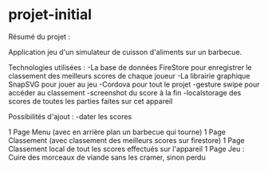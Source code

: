 # projet-initial

Résumé du projet :

Application jeu d'un simulateur de cuisson d'aliments sur un barbecue.


Technologies utilisées : 
-La base de données FireStore pour enregistrer le classement des meilleurs scores de chaque joueur
-La librairie graphique SnapSVG pour jouer au jeu 
-Cordova pour tout le projet
-gesture swipe pour accéder au classement
-screenshot du score à la fin 
-localstorage des scores de toutes les parties faites sur cet appareil

Possibilités d'ajout : 
-dater les scores

1 Page Menu (avec en arrière plan un barbecue qui tourne)
1 Page Classement (avec classement des meilleurs scores sur firestore)
1 Page Classement local de tout les scores effectués sur l'appareil
1 Page Jeu : Cuire des morceaux de viande sans les cramer, sinon perdu



